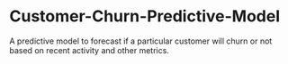 # Customer-Churn-Predictive-Model
A predictive model to forecast if a particular customer will churn or not based on recent activity and other metrics.
